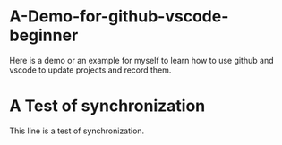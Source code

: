 # A-Demo-for-github-vscode-beginner
Here is a demo or an example for myself to learn how to use github and vscode to update projects and record them.

# A Test of synchronization
This line is a test of synchronization.